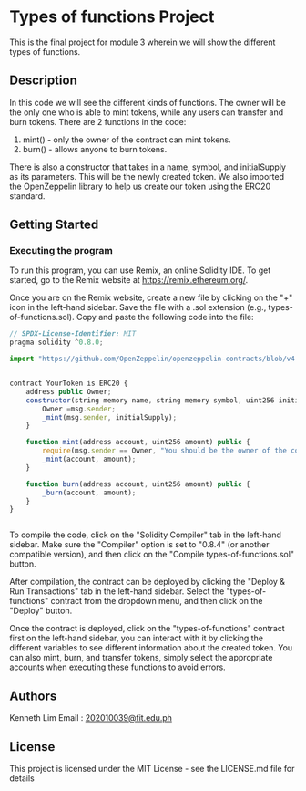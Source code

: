 # Types of functions Project
This is the final project for module 3 wherein we will show the different types of functions.

## Description
In this code we will see the different kinds of functions. The owner will be the only one who is able to mint tokens, while any users can transfer and burn tokens.
There are 2 functions in the code:
1. mint() - only the owner of the contract can mint tokens.  
2. burn() - allows anyone to burn tokens.

There is also a constructor that takes in a name, symbol, and initialSupply as its parameters. This will be the newly created token. We also imported the OpenZeppelin library to help us create our token using the ERC20 standard.

## Getting Started

### Executing the program
To run this program, you can use Remix, an online Solidity IDE. To get started, go to the Remix website at https://remix.ethereum.org/.

Once you are on the Remix website, create a new file by clicking on the "+" icon in the left-hand sidebar. Save the file with a .sol extension (e.g., types-of-functions.sol). Copy and paste the following code into the file:

```javascript
// SPDX-License-Identifier: MIT
pragma solidity ^0.8.0;

import "https://github.com/OpenZeppelin/openzeppelin-contracts/blob/v4.0.0/contracts/token/ERC20/ERC20.sol";


contract YourToken is ERC20 {
    address public Owner;
    constructor(string memory name, string memory symbol, uint256 initialSupply) ERC20(name, symbol) {
        Owner =msg.sender;
        _mint(msg.sender, initialSupply);
    }

    function mint(address account, uint256 amount) public {
        require(msg.sender == Owner, "You should be the owner of the contract");
        _mint(account, amount);
    }

    function burn(address account, uint256 amount) public {
        _burn(account, amount);
    }
}



```

To compile the code, click on the "Solidity Compiler" tab in the left-hand sidebar. Make sure the "Compiler" option is set to "0.8.4" (or another compatible version), and then click on the "Compile types-of-functions.sol" button.

After compilation, the contract can be deployed by clicking the "Deploy & Run Transactions" tab in the left-hand sidebar. Select the "types-of-functions" contract from the dropdown menu, and then click on the "Deploy" button.

Once the contract is deployed, click on the "types-of-functions" contract first on the left-hand sidebar, you can interact with it by clicking the different variables to see different information about the created token. You can also mint, burn, and transfer tokens, simply select the appropriate accounts when executing these functions to avoid errors.


## Authors

Kenneth Lim
Email : 202010039@fit.edu.ph


## License

This project is licensed under the MIT License - see the LICENSE.md file for details